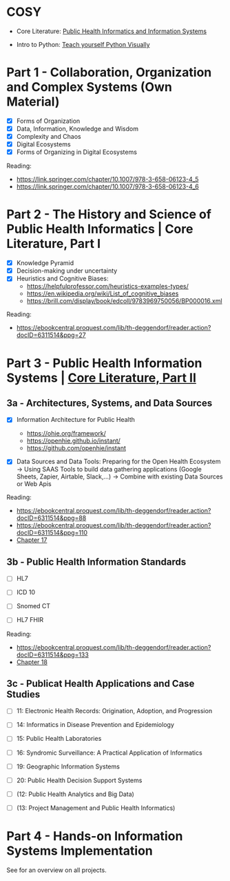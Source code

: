 # COSY

- Core Literature: [Public Health Informatics and Information Systems](https://ebookcentral.proquest.com/lib/th-deggendorf/reader.action?docID=6311514)

- Intro to Python: [Teach yourself Python Visually](https://ebookcentral.proquest.com/lib/th-deggendorf/detail.action?docID=7050413)


# Part 1 - Collaboration, Organization and Complex Systems (Own Material)

- [x] Forms of Organization
- [x] Data, Information, Knowledge and Wisdom
- [x] Complexity and Chaos
- [x] Digital Ecosystems
- [x] Forms of Organizing in Digital Ecosystems

Reading:
- https://link.springer.com/chapter/10.1007/978-3-658-06123-4_5
- https://link.springer.com/chapter/10.1007/978-3-658-06123-4_6

# Part 2 - The History and Science of Public Health Informatics | Core Literature, Part I

- [x] Knowledge Pyramid
- [x] Decision-making under uncertainty
- [x] Heuristics and Cognitive Biases:
    - https://helpfulprofessor.com/heuristics-examples-types/
    - https://en.wikipedia.org/wiki/List_of_cognitive_biases
    - https://brill.com/display/book/edcoll/9783969750056/BP000016.xml

Reading:
- https://ebookcentral.proquest.com/lib/th-deggendorf/reader.action?docID=6311514&ppg=27


# Part 3 - Public Health Information Systems | [Core Literature, Part II](https://ebookcentral.proquest.com/lib/th-deggendorf/reader.action?docID=6311514&ppg=87)

## 3a - Architectures, Systems, and Data Sources

-  [x] Information Architecture for Public Health
    - https://ohie.org/framework/
    - https://openhie.github.io/instant/
    - https://github.com/openhie/instant
      
- [x] Data Sources and Data Tools: Preparing for the Open Health Ecosystem
    -> Using SAAS Tools to build data gathering applications (Google Sheets, Zapier, Airtable, Slack,...)
    -> Combine with existing Data Sources or Web Apis     

Reading:
- https://ebookcentral.proquest.com/lib/th-deggendorf/reader.action?docID=6311514&ppg=88
- https://ebookcentral.proquest.com/lib/th-deggendorf/reader.action?docID=6311514&ppg=110
- [Chapter 17](https://ebookcentral.proquest.com/lib/th-deggendorf/reader.action?docID=6311514&ppg=292)

## 3b - Public Health Information Standards

- [ ] HL7
- [ ] ICD 10
- [ ] Snomed CT
- [ ] HL7 FHIR

      
Reading:
- https://ebookcentral.proquest.com/lib/th-deggendorf/reader.action?docID=6311514&ppg=133
- [Chapter 18](https://ebookcentral.proquest.com/lib/th-deggendorf/reader.action?docID=6311514&ppg=308)


## 3c - Publicat Health Applications and Case Studies

- [ ] 11: Electronic Health Records: Origination, Adoption, and Progression
- [ ] 14: Informatics in Disease Prevention and Epidemiology
- [ ] 15: Public Health Laboratories
- [ ] 16: Syndromic Surveillance: A Practical Application of Informatics
- [ ] 19: Geographic Information Systems
- [ ] 20: Public Health Decision Support Systems

- [ ] (12: Public Health Analytics and Big Data)
- [ ] (13: Project Management and Public Health Informatics)

# Part 4 - Hands-on Information Systems Implementation

See [](bloglist_auto.md) for an overview on all projects.

